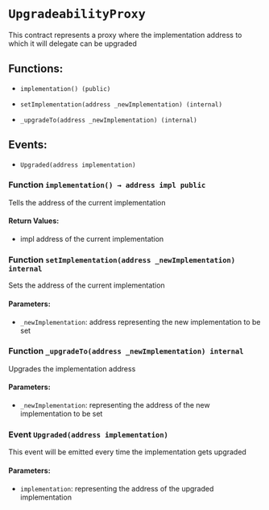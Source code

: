 # `UpgradeabilityProxy`

This contract represents a proxy where the implementation address to which it will delegate can be upgraded

## Functions:

- `implementation() (public)`

- `setImplementation(address _newImplementation) (internal)`

- `_upgradeTo(address _newImplementation) (internal)`

## Events:

- `Upgraded(address implementation)`

### Function `implementation() → address impl public`

Tells the address of the current implementation

#### Return Values:

- impl address of the current implementation

### Function `setImplementation(address _newImplementation) internal`

Sets the address of the current implementation

#### Parameters:

- `_newImplementation`: address representing the new implementation to be set

### Function `_upgradeTo(address _newImplementation) internal`

Upgrades the implementation address

#### Parameters:

- `_newImplementation`: representing the address of the new implementation to be set

### Event `Upgraded(address implementation)`

This event will be emitted every time the implementation gets upgraded

#### Parameters:

- `implementation`: representing the address of the upgraded implementation
